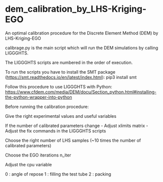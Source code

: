 # dem_calibration_by_LHS-Kriging-EGO
An optimal calibration procedure for the Discrete Element Method (DEM) by LHS-Kriging-EGO

calibrage.py is the main script which will run the DEM simulations by calling LIGGGHTS.

The LIGGGHTS scripts are numbered in the order of execution.

To run the scripts you have to install the SMT package (https://smt.readthedocs.io/en/latest/index.html): 
pip3 install smt

Follow this procedure to use LIGGGHTS with Python:
https://www.cfdem.com/media/DEM/docu/Section_python.html#installing-the-python-wrapper-into-python

Before running the calibration procedure: 
    
Give the right experimental values and useful variables

If the number of calibrated parameters change
    - Adjust xlimits matrix
    - Adjust the fix commands in the LIGGGHTS scripts

Choose the right number of LHS samples (~10 times the number of calibrated parameters)

Choose the EGO iterations n_iter

Adjust the cpu variable

0 : angle of repose
1 : filling the test tube
2 : packing
